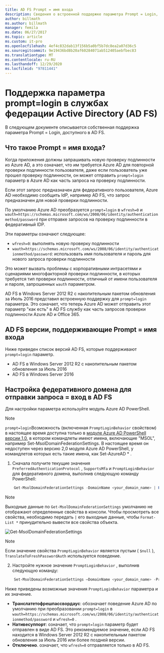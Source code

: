 ```yaml
---
title: AD FS Prompt = имя входа
description: Сведения о встроенной поддержке параметра Prompt = Login, доступного в AD FS.
author: billmath
ms.author: billmath
manager: femila
ms.date: 06/27/2017
ms.topic: article
ms.custom: it-pro
ms.openlocfilehash: 4ef4c832dab13f156b5a0bf5b7dc8ea2a07d36c5
ms.sourcegitcommit: 9e19436bd8b20af60284071ab512405aebfbec83
ms.translationtype: MT
ms.contentlocale: ru-RU
ms.lasthandoff: 12/29/2020
ms.locfileid: "97811441"
---
```

# <a name="active-directory-federation-services-promptlogin-parameter-support"></a>Поддержка параметра prompt=login в службах федерации Active Directory (AD FS)

В следующем документе описывается собственная поддержка параметра Prompt = Login, доступного в AD FS.

## <a name="what-is-promptlogin"></a>Что такое Prompt = имя входа?

Когда приложения должны запрашивать новую проверку подлинности из Azure AD, а это означает, что им требуется Azure AD для повторной проверки подлинности пользователя, даже если пользователь уже прошел проверку подлинности, он может отправить `prompt=login` параметр в Azure AD как часть запроса на проверку подлинности.

Если этот запрос предназначен для федеративного пользователя, Azure AD необходимо сообщить IdP, например AD FS, что запрос предназначен для новой проверки подлинности.

По умолчанию Azure AD преобразуется `prompt=login` в `wfresh=0` и `wauth=https://schemas.microsoft.com/ws/2008/06/identity/authenticationmethod/password` при отправке запросов на проверку подлинности в федеративный IDP.

Эти параметры означают следующее:

- `wfresh=0`: выполнять новую проверку подлинности
- `wauth=https://schemas.microsoft.com/ws/2008/06/identity/authenticationmethod/password`: использовать имя пользователя и пароль для нового запроса проверки подлинности

Это может вызвать проблемы с корпоративными интрасетями и сценариями многофакторной проверки подлинности, в которых требуется тип проверки подлинности, отличный от имени пользователя и пароля, запрошенных `wauth` параметром.

AD FS в Windows Server 2012 R2 с накопительным пакетом обновления за Июль 2016 представил встроенную поддержку для `prompt=login` параметра. Это означает, что теперь Azure AD может отправить этот параметр "как есть" в AD FS службу как часть запросов проверки подлинности Azure AD и Office 365.

## <a name="ad-fs-versions-that-support-promptlogin"></a>AD FS версии, поддерживающие Prompt = имя входа

Ниже приведен список версий AD FS, которые поддерживают `prompt=login` параметр.

- AD FS в Windows Server 2012 R2 с накопительным пакетом обновления за Июль 2016
- AD FS в Windows Server 2016

## <a name="how-to-configure-a-federated-domain-to-send-promptlogin-to-ad-fs"></a>Настройка федеративного домена для отправки запроса = вход в AD FS

Для настройки параметра используйте модуль Azure AD PowerShell.

> [!NOTE]
> `prompt=login`Возможность (включенная `PromptLoginBehavior` свойством) в настоящее время доступна только в [модуле Azure AD PowerShell версии 1,0](https://connect.microsoft.com/site1164/Downloads/DownloadDetails.aspx?DownloadID=59185), в котором командлеты имеют имена, включающие "MSOL", например Set-MsolDomainFederationSettings.  В настоящее время он недоступен через версию 2,0 модуля Azure AD PowerShell, у командлетов которых есть такие имена, как Set-AzureAD \* .

1. Сначала получите текущие значения `PreferredAuthenticationProtocol` , `SupportsMfa` и `PromptLoginBehavior` для федеративного домена, выполнив следующую команду PowerShell:

```powershell
    Get-MsolDomainFederationSettings -DomainName <your_domain_name> | Format-List *
```

> [!NOTE]
> Выходные данные по `Get-MsolDomainFederationSettings` умолчанию не отображают определенные свойства в консоли. Чтобы просмотреть все свойства, необходимо передать `|` его выходные данные, чтобы `Format-List *` принудительно вывести все свойства объекта.

![Get-MsolDomainFederationSettings](media/AD-FS-Prompt-Login/GetMsol.png)

> [!NOTE]
> Если значение свойства `PromptLoginBehavior` является пустым ( `$null` ), `TranslateToFreshPasswordAuth` используется поведение.

2. Настройте нужное значение `PromptLoginBehavior` , выполнив следующую команду:

```powershell
    Set-MsolDomainFederationSettings –DomainName <your_domain_name> -PreferredAuthenticationProtocol <current_value_from_step1> -SupportsMfa <current_value_from_step1> -PromptLoginBehavior <TranslateToFreshPasswordAuth|NativeSupport|Disabled>
```

Ниже приведены возможные значения `PromptLoginBehavior` параметра и их значение.

- **Транслатетофрешпассвордаус**: обозначает поведение Azure AD по умолчанию при преобразовании `prompt=login` в `wauth=https://schemas.microsoft.com/ws/2008/06/identity/authenticationmethod/password` и `wfresh=0` .
- **Нативесуппорт**: означает, что `prompt=login` параметр будет отправлен в виде AD FS. Это рекомендуемое значение, если AD FS находится в Windows Server 2012 R2 с накопительным пакетом обновления за Июль 2016 или более поздней версии.
- **Отключено**. означает, что `wfresh=0` отправляется только в AD FS.
